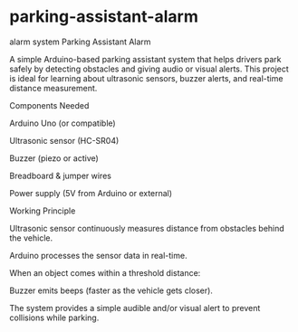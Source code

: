 # parking-assistant-alarm
alarm system
Parking Assistant Alarm

A simple Arduino-based parking assistant system that helps drivers park safely by detecting obstacles and giving audio or visual alerts. This project is ideal for learning about ultrasonic sensors, buzzer alerts, and real-time distance measurement.

Components Needed

Arduino Uno (or compatible)

Ultrasonic sensor (HC-SR04)

Buzzer (piezo or active)

Breadboard & jumper wires

Power supply (5V from Arduino or external)

Working Principle

Ultrasonic sensor continuously measures distance from obstacles behind the vehicle.

Arduino processes the sensor data in real-time.

When an object comes within a threshold distance:

Buzzer emits beeps (faster as the vehicle gets closer).

The system provides a simple audible and/or visual alert to prevent collisions while parking.
